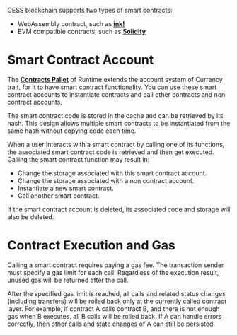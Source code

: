 CESS blockchain supports two types of smart contracts:

- WebAssembly contract, such as [**ink!**](https://use.ink/)
- EVM compatible contracts, such as [**Solidity**](https://soliditylang.org/)

# Smart Contract Account

The [**Contracts Pallet**](https://paritytech.github.io/substrate/master/pallet_contracts) of Runtime extends the account system of Currency trait, for it to have smart contract functionality. You can use these smart contract accounts to instantiate contracts and call other contracts and non contract accounts.

The smart contract code is stored in the cache and can be retrieved by its hash. This design allows multiple smart contracts to be instantiated from the same hash without copying code each time.

When a user interacts with a smart contract by calling one of its functions, the associated smart contract code is retrieved and then get executed. Calling the smart contract function may result in:

- Change the storage associated with this smart contract account.
- Change the storage associated with a non contract account.
- Instantiate a new smart contract.
- Call another smart contract.

If the smart contract account is deleted, its associated code and storage will also be deleted.

# Contract Execution and Gas

Calling a smart contract requires paying a gas fee. The transaction sender must specify a gas limit for each call. Regardless of the execution result, unused gas will be returned after the call.

After the specified gas limit is reached, all calls and related status changes (including transfers) will be rolled back only at the currently called contract layer. For example, if contract A calls contract B, and there is not enough gas when B executes, all B calls will be rolled back. If A can handle errors correctly, then other calls and state changes of A can still be persisted.
